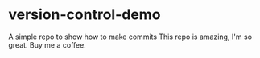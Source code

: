 # version-control-demo
A simple repo to show how to make commits
This repo is amazing, I'm so great. Buy me a coffee.
